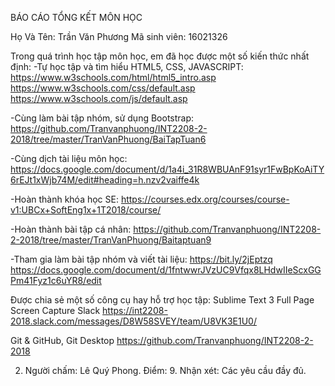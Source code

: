 BÁO CÁO TỔNG KẾT MÔN HỌC

Họ Và Tên: Trần  Văn Phương
Mã sinh viên: 16021326

Trong quá trình học tập môn học, em đã học được một số kiến thức nhất định:
  -Tự học tập và tìm hiểu HTML5, CSS, JAVASCRIPT:
		https://www.w3schools.com/html/html5_intro.asp
		https://www.w3schools.com/css/default.asp
    https://www.w3schools.com/js/default.asp

  -Cùng làm bài tập nhóm, sử dụng Bootstrap:
		https://github.com/Tranvanphuong/INT2208-2-2018/tree/master/TranVanPhuong/BaiTapTuan6

  -Cùng dịch tài liệu môn học:
  https://docs.google.com/document/d/1a4i_31R8WBUAnF91syr1FwBpKoAiTY6rEJt1xWjb74M/edit#heading=h.nzv2vaiffe4k

  -Hoàn thành khóa học SE:
		https://courses.edx.org/courses/course-v1:UBCx+SoftEng1x+1T2018/course/

  -Hoàn thành bài tập cá nhân:
		https://github.com/Tranvanphuong/INT2208-2-2018/tree/master/TranVanPhuong/Baitaptuan9

  -Tham gia làm bài tập nhóm và viết tài liệu:
	 https://bit.ly/2jEptzq
  https://docs.google.com/document/d/1fntwwrJVzUC9Vfqx8LHdwIIeScxGGPm41Fyz1c6uYR8/edit

Được chia sẻ một số công cụ hay hỗ trợ học tập:
Sublime Text 3
Full Page Screen Capture
Slack
https://int2208-2018.slack.com/messages/D8W58SVEY/team/U8VK3E1U0/

Git & GitHub, Git Desktop
	https://github.com/Tranvanphuong/INT2208-2-2018

2. Người chấm: Lê Quý Phong.
Điểm: 9.
Nhận xét: Các yêu cầu đầy đủ.
